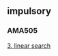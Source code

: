 ## impulsory

### AMA505

[3. linear search](https://standing-cloth-026.notion.site/line-search-77795042328247dfba473b3ac91b210b)
